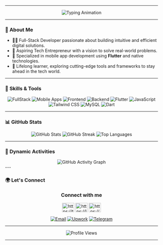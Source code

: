 
---

<div align="center">
  <img src="https://readme-typing-svg.herokuapp.com?font=Fira+Code&weight=500&size=24&pause=1000&color=F77B00&width=500&lines=Hi+there!+I'm+Dawit+Jogora+👋;Full-Stack+Developer+%7C+Tech+Entrepreneur;Specializing+in+Frontend%2C+Backend%2C+%26+Mobile+Apps;" alt="Typing Animation" />
</div>

---

### 🌟 **About Me**
- 👨‍💻 Full-Stack Developer passionate about building intuitive and efficient digital solutions.  
- 🎯 Aspiring Tech Entrepreneur with a vision to solve real-world problems.  
- 📱 Specialized in mobile app development using **Flutter** and native technologies.  
- 🌱 Lifelong learner, exploring cutting-edge tools and frameworks to stay ahead in the tech world.  

---

### 🚀 **Skills & Tools**
<div align="center">
  <img src="https://img.shields.io/badge/FullStack-FF5733?style=for-the-badge&logo=javascript&logoColor=white" alt="FullStack" />
  <img src="https://img.shields.io/badge/Mobile%20Apps-28A745?style=for-the-badge&logo=android&logoColor=white" alt="Mobile Apps" />
  <img src="https://img.shields.io/badge/Frontend-61DAFB?style=for-the-badge&logo=react&logoColor=black" alt="Frontend" />
  <img src="https://img.shields.io/badge/Backend-6C757D?style=for-the-badge&logo=node.js&logoColor=white" alt="Backend" />
  <img src="https://img.shields.io/badge/Flutter-02569B?style=for-the-badge&logo=flutter&logoColor=white" alt="Flutter" />
  <img src="https://img.shields.io/badge/JavaScript-F7DF1E?style=for-the-badge&logo=javascript&logoColor=black" alt="JavaScript" />
  <img src="https://img.shields.io/badge/Tailwind%20CSS-38B2AC?style=for-the-badge&logo=tailwind-css&logoColor=white" alt="Tailwind CSS" />
  <img src="https://img.shields.io/badge/MySQL-4479A1?style=for-the-badge&logo=mysql&logoColor=white" alt="MySQL" />
  <img src="https://img.shields.io/badge/Dart-0175C2?style=for-the-badge&logo=dart&logoColor=white" alt="Dart" />
</div>

---

### 📊 **GitHub Stats**
<div align="center">
  <img src="https://github-readme-stats.vercel.app/api?username=jogoraa&show_icons=true&theme=radical&count_private=true" alt="GitHub Stats" />
  <img src="https://github-readme-streak-stats.herokuapp.com/?user=jogoraa&theme=radical" alt="GitHub Streak" />
  <img src="https://github-readme-stats.vercel.app/api/top-langs/?username=jogoraa&layout=compact&theme=radical" alt="Top Languages" />
</div>

---

### 🎨 **Dynamic Activities**
<div align="center"> <img src="https://github-readme-activity-graph.vercel.app/graph?username=jogoraa&theme=rogue&hide_border=true&area=true" alt="GitHub Activity Graph" /> </div>
---

### 🌍 **Let's Connect**
<div align="center">
  <h3 align="center">Connect with me</h3>
<p align="center">
<a href="https://twitter.com/https://twitter.com/davejogora" target="blank"><img align="center" src="https://raw.githubusercontent.com/rahuldkjain/github-profile-readme-generator/master/src/images/icons/Social/twitter.svg" alt="https://twitter.com/tamre_21" height="30" width="40" /></a>
<a href="https://www.linkedin.com/in/dawit-jogora-001610325/" target="blank"><img align="center" src="https://raw.githubusercontent.com/rahuldkjain/github-profile-readme-generator/master/src/images/icons/Social/linked-in-alt.svg" alt="https://linkedin.com/in/dawit-jogora-001610325/" height="30" width="40" /></a>
<a href="https://instagram.com/https://www.instagram.com/dave.jog/" target="blank"><img align="center" src="https://raw.githubusercontent.com/rahuldkjain/github-profile-readme-generator/master/src/images/icons/Social/instagram.svg" alt="https://www.instagram.com/tamre.21/" height="30" width="40" /></a>
</p>

  <a href="mailto:davidtjogora@gmail.com"><img src="https://img.shields.io/badge/Email-D14836?style=for-the-badge&logo=gmail&logoColor=white" alt="Email" /></a>
  <a href="https://www.upwork.com/freelancers/~0169eb1319a7ab6210"><img src="https://img.shields.io/badge/Upwork-6fda44?style=for-the-badge&logo=upwork&logoColor=white" alt="Upwork" /></a>
  <a href="https://t.me/jogora"><img src="https://img.shields.io/badge/Telegram-0088cc?style=for-the-badge&logo=telegram&logoColor=white" alt="Telegram" /></a>
</div>

---

<div align="center">
  <img src="https://komarev.com/ghpvc/?username=jogoraa&style=for-the-badge" alt="Profile Views" />
</div>

--- 

